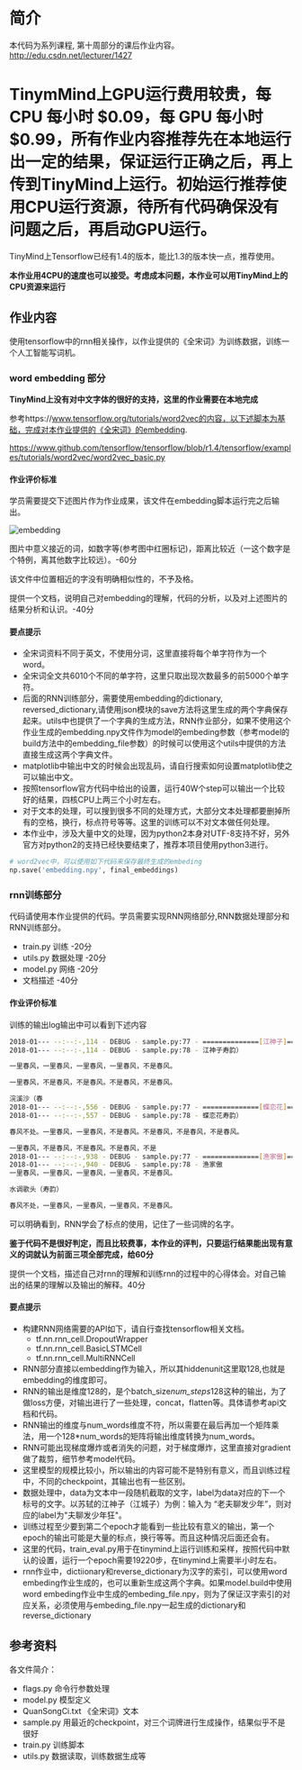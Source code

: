 # 简介
本代码为系列课程, 第十周部分的课后作业内容。
http://edu.csdn.net/lecturer/1427

# TinymMind上GPU运行费用较贵，每 CPU 每小时 $0.09，每 GPU 每小时 $0.99，所有作业内容推荐先在本地运行出一定的结果，保证运行正确之后，再上传到TinyMind上运行。初始运行推荐使用CPU运行资源，待所有代码确保没有问题之后，再启动GPU运行。

TinyMind上Tensorflow已经有1.4的版本，能比1.3的版本快一点，推荐使用。

**本作业用4CPU的速度也可以接受。考虑成本问题，本作业可以用TinyMind上的CPU资源来运行**

## 作业内容

使用tensorflow中的rnn相关操作，以作业提供的《全宋词》为训练数据，训练一个人工智能写词机。

### word embedding 部分

**TinyMind上没有对中文字体的很好的支持，这里的作业需要在本地完成**

参考https://www.tensorflow.org/tutorials/word2vec的内容，以下述脚本为基础，完成对本作业提供的《全宋词》的embedding.

https://www.github.com/tensorflow/tensorflow/blob/r1.4/tensorflow/examples/tutorials/word2vec/word2vec_basic.py

#### 作业评价标准
学员需要提交下述图片作为作业成果，该文件在embedding脚本运行完之后输出。

![embedding](tsne.png)

图片中意义接近的词，如数字等(参考图中红圈标记)，距离比较近（一这个数字是个特例，离其他数字比较远）。-60分

该文件中位置相近的字没有明确相似性的，不予及格。

提供一个文档，说明自己对embedding的理解，代码的分析，以及对上述图片的结果分析和认识。-40分



#### 要点提示

- 全宋词资料不同于英文，不使用分词，这里直接将每个单字符作为一个word。
- 全宋词全文共6010个不同的单字符，这里只取出现次数最多的前5000个单字符。
- 后面的RNN训练部分，需要使用embedding的dictionary, reversed_dictionary,请使用json模块的save方法将这里生成的两个字典保存起来。utils中也提供了一个字典的生成方法，RNN作业部分，如果不使用这个作业生成的embedding.npy文件作为model的embeding参数（参考model的build方法中的embedding_file参数）的时候可以使用这个utils中提供的方法直接生成这两个字典文件。
- matplotlib中输出中文的时候会出现乱码，请自行搜索如何设置matplotlib使之可以输出中文。
- 按照tensorflow官方代码中给出的设置，运行40W个step可以输出一个比较好的结果，四核CPU上两三个小时左右。
- 对于文本的处理，可以搜到很多不同的处理方式，大部分文本处理都要删掉所有的空格，换行，标点符号等等。这里的训练可以不对文本做任何处理。
- 本作业中，涉及大量中文的处理，因为python2本身对UTF-8支持不好，另外官方对python2的支持已经快要结束了，推荐本项目使用python3进行。

>
```py
# word2vec中，可以使用如下代码来保存最终生成的embeding
np.save('embedding.npy', final_embeddings)
```

### rnn训练部分

代码请使用本作业提供的代码。学员需要实现RNN网络部分,RNN数据处理部分和RNN训练部分。
- train.py 训练 -20分
- utils.py 数据处理 -20分
- model.py 网络 -20分
- 文档描述 -40分

#### 作业评价标准
训练的输出log输出中可以看到下述内容

```sh
2018-01--- --:--:-,114 - DEBUG - sample.py:77 - ==============[江神子]==============
2018-01--- --:--:-,114 - DEBUG - sample.py:78 - 江神子寿韵）

一里春风，一里春风，一里春风，一里春风，不是春风。

一里春风，不是春风，不是春风。不是春风，不是春风。

浣溪沙（春
2018-01--- --:--:-,556 - DEBUG - sample.py:77 - ==============[蝶恋花]==============
2018-01--- --:--:-,557 - DEBUG - sample.py:78 - 蝶恋花寿韵）

春风不处。一里春风，一里春风，不是春风。不是春风，不是春风，不是春风。

一里春风，不是春风，不是春风。不是春风，不是
2018-01--- --:--:-,938 - DEBUG - sample.py:77 - ==============[渔家傲]==============
2018-01--- --:--:-,940 - DEBUG - sample.py:78 - 渔家傲
一里春风，一里春风，一里春风，一里春风，不是春风。

水调歌头（寿韵）

春风不处，一里春风，一里春风，一里春风，不是春风。
```

可以明确看到，RNN学会了标点的使用，记住了一些词牌的名字。

**鉴于代码不是很好判定，而且比较费事，本作业的评判，只要运行结果能出现有意义的词就认为前面三项全部完成，给60分**



提供一个文档，描述自己对rnn的理解和训练rnn的过程中的心得体会。对自己输出的结果的理解以及输出的解释。40分

#### 要点提示

- 构建RNN网络需要的API如下，请自行查找tensorflow相关文档。
    - tf.nn.rnn_cell.DropoutWrapper
    - tf.nn.rnn_cell.BasicLSTMCell
    - tf.nn.rnn_cell.MultiRNNCell
- RNN部分直接以embedding作为输入，所以其hiddenunit这里取128,也就是embedding的维度即可。
- RNN的输出是维度128的，是个batch_size*num_steps*128这种的输出，为了做loss方便，对输出进行了一些处理，concat，flatten等。具体请参考api文档和代码。
- RNN输出的维度与num_words维度不符，所以需要在最后再加一个矩阵乘法，用一个128*num_words的矩阵将输出维度转换为num_words。
- RNN可能出现梯度爆炸或者消失的问题，对于梯度爆炸，这里直接对gradient做了裁剪，细节参考model代码。
- 这里模型的规模比较小，所以输出的内容可能不是特别有意义，而且训练过程中，不同的checkpoint，其输出也有一些区别。
- 数据处理中，data为文本中一段随机截取的文字，label为data对应的下一个标号的文字。以苏轼的江神子（江城子）为例：输入为 “老夫聊发少年”，则对应的label为"夫聊发少年狂"。
- 训练过程至少要到第二个epoch才能看到一些比较有意义的输出，第一个epoch的输出可能是大量的标点，换行等等。而且这种情况后面还会有。
- 这里的代码，train_eval.py用于在tinymind上运行训练和采样，按照代码中默认的设置，运行一个epoch需要19220步，在tinymind上需要半小时左右。
- rnn作业中，dictiionary和reverse_dictionary为汉字的索引，可以使用word embeding作业生成的，也可以重新生成这两个字典。如果model.build中使用word embeding作业中生成的embeding_file.npy，则为了保证汉字索引的对应关系，必须使用与embeding_file.npy一起生成的dictionary和reverse_dictionary

## 参考资料

各文件简介：
- flags.py 命令行参数处理
- model.py 模型定义
- QuanSongCi.txt 《全宋词》文本
- sample.py 用最近的checkpoint，对三个词牌进行生成操作，结果似乎不是很好
- train.py 训练脚本
- utils.py 数据读取，训练数据生成等
